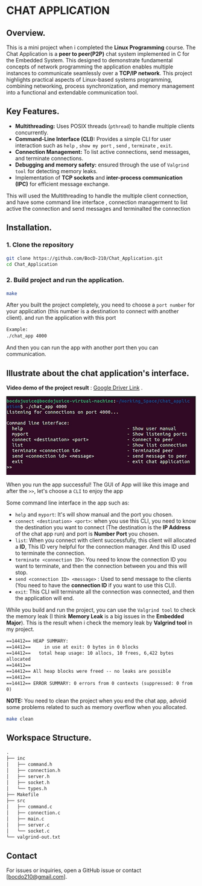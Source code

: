 # CHAT APPLICATION

## Overview.

This is a mini project when i completed the **Linux Programming** course. The Chat Application is a **peer to peer(P2P)** chat system implemented in C for the Embedded System. This designed to demonstrate fundamental concepts of network programming the application enables multiple instances to communicate seamlessly over a **TCP/IP network**. This project highlights practical aspects of Linux-based systems programming, combining networking, process synchronization, and memory management into a functional and extendable communication tool.

## Key Features.

- **Multithreading:** Uses POSIX threads (`pthread`) to handle multiple clients concurrently.
- **Command-Line Interface (CLI):** Provides a simple CLI for user interaction such as `help` , `show my port` , `send` , `terminate` , `exit`.
- **Connection Management:** To list active connections, send messages, and terminate connections.
- **Debugging and memory safety:** ensured through the use of `Valgrind tool` for detecting memory leaks.
-  Implementation of **TCP sockets** and **inter-process communication (IPC)** for efficient message exchange.

This will used the Multithreading to handle the multiple client connection, and have some command line interface , connection managerment to list active the connection and send messages and terminalted the connection
## Installation.

### 1. Clone the repository

```bash
git clone https://github.com/BocD-210/Chat_Application.git
cd Chat_Application
```

### 2. Build project and run the application.

```bash
make
```

After you built the project completely, you need to choose a `port number` for your application (this number is a destination to connect with another client). and run the application with this port


```bash
Example:
./chat_app 4000
```

And then you can run the app with another port then you can communication.

## Illustrate about the chat application's interface.

**Video demo of the project result** : [Google Driver Link](https://drive.google.com/file/d/1doIcjdHaZTqoYTeZRaZu9PbJDvzgueHc/view?usp=sharing) .

![Diagram](Interface%20Chat%20App.png)

When you run the app successful! The GUI of App will like this image and after the `>>`, let's choose a `CLI` to enjoy the app

Some command line interface in the app such as: 
- `help` and `myport`: It's will show manual and the port you chosen.
- `connect <destination> <port>`: when you use this CLI, you need to know the destination you want to connect (The destination is the **IP Address** of the chat app run) and port is **Number Port** you chosen.
- `list`: When you connect with client successfully, this client will allocated a **ID**, This ID very helpful for the connection manager. And this ID used to terminate the connection.
- `terminate <connection ID>`: You need to know the connection ID you want to terminate, and then the connection between you and this will stop.
- `send <connection ID> <message>` : Used to send message to the clients (You need to have the **connection ID** if you want to use this CLI).
- `exit`: This CLI will terminate all the connection was connected, and then the application will end.

While you build and run the project, you can use the `Valgrind tool` to check the memory leak (I think **Memory Leak** is a big issues in the **Embedded Major**).
This is the result when i check the memory leak by **Valgrind tool** in my project.

```
==14412== HEAP SUMMARY:
==14412==     in use at exit: 0 bytes in 0 blocks
==14412==   total heap usage: 10 allocs, 10 frees, 6,422 bytes allocated
==14412== 
==14412== All heap blocks were freed -- no leaks are possible
==14412== 
==14412== ERROR SUMMARY: 0 errors from 0 contexts (suppressed: 0 from 0)
```
**NOTE:** You need to clean the project when you end the chat app, advoid some problems related to such as memory overflow when you allocated.

```bash
make clean
```

## Workspace Structure.
```
.
├── inc
│   ├── command.h
│   ├── connection.h
│   ├── server.h
│   ├── socket.h
│   └── types.h
├── Makefile
├── src
│   ├── command.c
│   ├── connection.c
│   ├── main.c
│   ├── server.c
│   └── socket.c
└── valgrind-out.txt
```

## Contact

For issues or inquiries, open a GitHub issue or contact [bocdo210@gmail.com].

